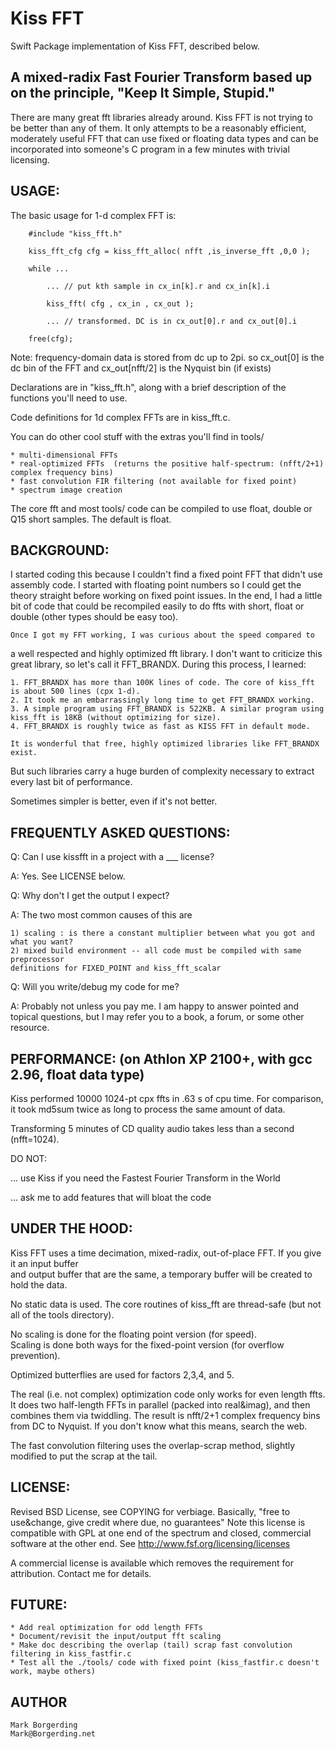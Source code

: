 # Kiss FFT 

Swift Package implementation of Kiss FFT, described below.

## A mixed-radix Fast Fourier Transform based up on the principle, "Keep It Simple, Stupid."

There are many great fft libraries already around.  Kiss FFT is not trying
to be better than any of them.  It only attempts to be a reasonably efficient, 
moderately useful FFT that can use fixed or floating data types and can be 
incorporated into someone's C program in a few minutes with trivial licensing.

## USAGE:

The basic usage for 1-d complex FFT is:

        #include "kiss_fft.h"

        kiss_fft_cfg cfg = kiss_fft_alloc( nfft ,is_inverse_fft ,0,0 );

        while ...
        
            ... // put kth sample in cx_in[k].r and cx_in[k].i
            
            kiss_fft( cfg , cx_in , cx_out );
            
            ... // transformed. DC is in cx_out[0].r and cx_out[0].i 
            
        free(cfg);

Note: frequency-domain data is stored from dc up to 2pi.
so cx_out[0] is the dc bin of the FFT
and cx_out[nfft/2] is the Nyquist bin (if exists)

Declarations are in "kiss_fft.h", along with a brief description of the 
functions you'll need to use. 

Code definitions for 1d complex FFTs are in kiss_fft.c.

You can do other cool stuff with the extras you'll find in tools/

    * multi-dimensional FFTs 
    * real-optimized FFTs  (returns the positive half-spectrum: (nfft/2+1) complex frequency bins)
    * fast convolution FIR filtering (not available for fixed point)
    * spectrum image creation

The core fft and most tools/ code can be compiled to use float, double 
or Q15 short samples. The default is float.


## BACKGROUND:

I started coding this because I couldn't find a fixed point FFT that didn't 
use assembly code.  I started with floating point numbers so I could get the 
theory straight before working on fixed point issues.  In the end, I had a 
little bit of code that could be recompiled easily to do ffts with short, float
or double (other types should be easy too).  

    Once I got my FFT working, I was curious about the speed compared to
a well respected and highly optimized fft library.  I don't want to criticize 
this great library, so let's call it FFT_BRANDX.
During this process, I learned:

    1. FFT_BRANDX has more than 100K lines of code. The core of kiss_fft is about 500 lines (cpx 1-d).
    2. It took me an embarrassingly long time to get FFT_BRANDX working.
    3. A simple program using FFT_BRANDX is 522KB. A similar program using kiss_fft is 18KB (without optimizing for size).
    4. FFT_BRANDX is roughly twice as fast as KISS FFT in default mode.

    It is wonderful that free, highly optimized libraries like FFT_BRANDX exist.
But such libraries carry a huge burden of complexity necessary to extract every 
last bit of performance.

Sometimes simpler is better, even if it's not better.

## FREQUENTLY ASKED QUESTIONS:

Q: Can I use kissfft in a project with a ___ license?

A: Yes.  See LICENSE below.

Q: Why don't I get the output I expect?

A: The two most common causes of this are 

    1) scaling : is there a constant multiplier between what you got and what you want?
    2) mixed build environment -- all code must be compiled with same preprocessor 
    definitions for FIXED_POINT and kiss_fft_scalar

Q: Will you write/debug my code for me?

A: Probably not unless you pay me.  I am happy to answer pointed and topical questions, but 
I may refer you to a book, a forum, or some other resource.


## PERFORMANCE: (on Athlon XP 2100+, with gcc 2.96, float data type)

Kiss performed 10000 1024-pt cpx ffts in .63 s of cpu time.
For comparison, it took md5sum twice as long to process the same amount of data.

Transforming 5 minutes of CD quality audio takes less than a second (nfft=1024). 

 DO NOT:

... use Kiss if you need the Fastest Fourier Transform in the World

... ask me to add features that will bloat the code

## UNDER THE HOOD:

Kiss FFT uses a time decimation, mixed-radix, out-of-place FFT. If you give it an input buffer  
and output buffer that are the same, a temporary buffer will be created to hold the data.

No static data is used.  The core routines of kiss_fft are thread-safe (but not all of the tools directory).

No scaling is done for the floating point version (for speed).  
Scaling is done both ways for the fixed-point version (for overflow prevention).

Optimized butterflies are used for factors 2,3,4, and 5. 

The real (i.e. not complex) optimization code only works for even length ffts.  It does two half-length
FFTs in parallel (packed into real&imag), and then combines them via twiddling.  The result is 
nfft/2+1 complex frequency bins from DC to Nyquist.  If you don't know what this means, search the web.

The fast convolution filtering uses the overlap-scrap method, slightly 
modified to put the scrap at the tail.

## LICENSE:

Revised BSD License, see COPYING for verbiage. 
Basically, "free to use&change, give credit where due, no guarantees"
Note this license is compatible with GPL at one end of the spectrum and closed, commercial software at 
the other end.  See http://www.fsf.org/licensing/licenses

A commercial license is available which removes the requirement for attribution.  Contact me for details.

## FUTURE:
    * Add real optimization for odd length FFTs 
    * Document/revisit the input/output fft scaling
    * Make doc describing the overlap (tail) scrap fast convolution filtering in kiss_fastfir.c
    * Test all the ./tools/ code with fixed point (kiss_fastfir.c doesn't work, maybe others)

## AUTHOR

    Mark Borgerding
    Mark@Borgerding.net

